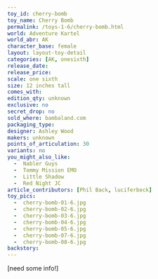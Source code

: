 ```yaml
---
toy_id: cherry-bomb
toy_name: Cherry Bomb
permalink: /toys-1-6/cherry-bomb.html
world: Adventure Kartel
world_abr: AK
character_base: female
layout: layout-toy-detail
categories: [AK, onesixth]
release_date: 
release_price: 
scale: one sixth
size: 12 inches tall
comes_with: 
edition_qty: unknown
exclusive: no
secret_drop: no
sold_where: bambaland.com
packaging_type:
designer: Ashley Wood
makers: unknown
points_of_articulation: 30
variants: no
you_might_also_like:
  -  Nabler Guys
  -  Tommy Mission EMO
  -  Little Shadow 
  -  Red Night JC  
article_contributors: [Phil Back, luciferbeck]
toy_pics:
  -  cherry-bomb-01-6.jpg
  -  cherry-bomb-02-6.jpg 
  -  cherry-bomb-03-6.jpg
  -  cherry-bomb-04-6.jpg
  -  cherry-bomb-05-6.jpg
  -  cherry-bomb-07-6.jpg  
  -  cherry-bomb-08-6.jpg 
backstory:
---
```

[need some info!]